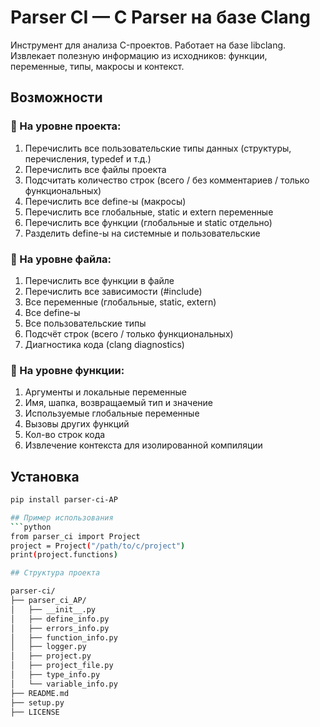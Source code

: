 # Parser CI — C Parser на базе Clang

Инструмент для анализа C-проектов. Работает на базе libclang. Извлекает полезную информацию из исходников: функции, переменные, типы, макросы и контекст.

## Возможности

### 🔧 На уровне проекта:
1. Перечислить все пользовательские типы данных (структуры, перечисления, typedef и т.д.)
2. Перечислить все файлы проекта
3. Подсчитать количество строк (всего / без комментариев / только функциональных)
4. Перечислить все define-ы (макросы)
5. Перечислить все глобальные, static и extern переменные
6. Перечислить все функции (глобальные и static отдельно)
7. Разделить define-ы на системные и пользовательские

### 📄 На уровне файла:
1. Перечислить все функции в файле
2. Перечислить все зависимости (#include)
3. Все переменные (глобальные, static, extern)
4. Все define-ы
5. Все пользовательские типы
6. Подсчёт строк (всего / только функциональных)
7. Диагностика кода (clang diagnostics)

### 🔁 На уровне функции:
1. Аргументы и локальные переменные
2. Имя, шапка, возвращаемый тип и значение
3. Используемые глобальные переменные
4. Вызовы других функций
5. Кол-во строк кода
6. Извлечение контекста для изолированной компиляции

## Установка

```bash
pip install parser-ci-AP

## Пример использования
```python
from parser_ci import Project
project = Project("/path/to/c/project")
print(project.functions)

## Структура проекта

parser-ci/
├── parser_ci_AP/
│   ├── __init__.py
│   ├── define_info.py
│   ├── errors_info.py
│   ├── function_info.py
│   ├── logger.py
│   ├── project.py
│   ├── project_file.py
│   ├── type_info.py
│   └── variable_info.py
├── README.md
├── setup.py
├── LICENSE